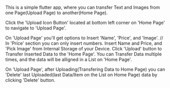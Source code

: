 This is a simple flutter app, where you can transfer Text and Images from one Page(Upload Page) to another(Home Page).
 
Click the 'Upload Icon Button' located at bottom left corner on 'Home Page' to navigate to 'Upload Page'.

On 'Upload Page' you'll get options to Insert 'Name', 'Price', and 'Image'. // In 'Price' section you can only insert numbers.
  Insert Name and Price, and 'Pick Image' from Internal Storage of your Device.
  Click 'Upload' button to Transfer Inserted Data to the 'Home Page'.
  You can Transfer Data multiple times, and the data will be alligned in a List on 'Home Page'.

On 'Upload Page', after Uploading(Transfering Data to Home Page) you can 'Delete' last Uploaded(last Data/Item on the List on Home Page) data by clicking 'Delete' button.
